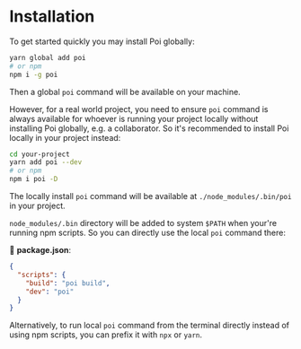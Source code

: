 # Installation

To get started quickly you may install Poi globally:

```bash
yarn global add poi
# or npm
npm i -g poi
```

Then a global `poi` command will be available on your machine.

However, for a real world project, you need to ensure `poi` command is always available for whoever is running your project locally without installing Poi globally, e.g. a collaborator. So it's recommended to install Poi locally in your project instead:

```bash
cd your-project
yarn add poi --dev
# or npm
npm i poi -D
```

The locally install `poi` command will be available at `./node_modules/.bin/poi` in your project.

`node_modules/.bin` directory will be added to system `$PATH` when your're running npm scripts. So you can directly use the local `poi` command there:

📝 __package.json__:

```json
{
  "scripts": {
    "build": "poi build",
    "dev": "poi"
  }
}
```

Alternatively, to run local `poi` command from the terminal directly instead of using npm scripts, you can prefix it with `npx` or `yarn`.